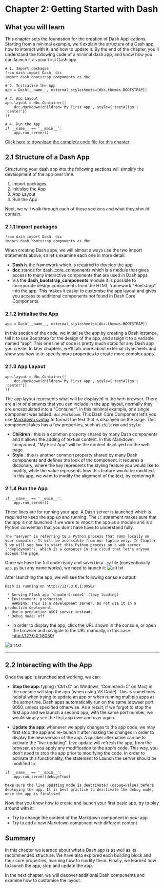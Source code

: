 # Chapter 2: Getting Started with Dash

## What you will learn
This chapter sets the foundation for the creation of Dash Applications. Starting from a minimal example, we'll explain the structure of a Dash app, how to interact with it, and how to update it. By the end of the chapter, you'll understand the following code of a minimal dash app, and know how you can launch it as your first Dash app:

```
# 1. Import packages
from dash import Dash, dcc
import dash_bootstrap_components as dbc

# 2. Initialise the App
app = Dash(__name__, external_stylesheets=[dbc.themes.BOOTSTRAP])

# 3. App Layout
app.layout = dbc.Container([
    dcc.Markdown(children='My First App', style={'textAlign': 'center'})
])

# 4. Run the App
if __name__ == '__main__':
    app.run_server()
```

[Click here to download the complete code file for this chapter](https://github.com/open-resources/dash_curriculum/blob/main/tutorial/part1/ch2_files/chapter2_app.py)

## 2.1 Structure of a Dash App
Structuring your dash app into the following sections will simplify the development of the app over time.
1) Import packages
2) Initialise the App
3) App Layout
4) Run the App

Next, we will walk through each of these sections and what they should contain.

### 2.1.1 Import packages
```
from dash import Dash, dcc
import dash_bootstrap_components as dbc
```
When creating Dash apps, we will almost always use the two import statements above, so let's examine each one in more detail:
- **Dash** is the framework which is required to develop the app
- **dcc** stands for dash_core_components which is a module that gives access to many interactive components that are used in Dash apps.
- Via the **dash_bootstrap_components** module it is possible to incorporate design components from the HTML framework "Bootstrap" into the app. This makes it easier to customise the app layout and gives you access to additional components not found in Dash Core Components.

### 2.1.2 Initialise the App
```
app = Dash(__name__, external_stylesheets=[dbc.themes.BOOTSTRAP])
```
In this section of the code, we initialise the app by creating a Dash instance, tell it to use Bootstrap for the design of the app, and assign it to a variable named "app".
This one line of code is pretty much static for any Dash app you create. In later chapters, we'll talk more about external stylesheets and show you how to to specify more properties to create more complex apps. 

### 2.1.3 App Layout
```
app.layout = dbc.Container([
    dcc.Markdown(children='My First App', style={'textAlign': 'center'})
])
```
The app layout represents what will be displayed in the web browser. There are a lot of elements that you can include in the app layout, normally they are encapsulated into a "Container". In this minimal example, one single component was added: `dcc.Markdown`. This Dash Core Component let's you use [Markdown syntax](https://commonmark.org/help/) to format the text that is displayed on the page. This component takes has a few properties, such as `children` and `style`:
- **Children** : this is a common property shared by many Dash components and it allows the adding of textual content. In this Markdown component, "My First App" will be the content displayed on the web page.
- **Style** : this is another common property shared by many Dash components and defines the look of the component. It requires a dictionary, where the key represents the styling feature you would like to modify, while the value represents how this feature would be modified. In this app, we want to modify the alignment of the text, by centering it.

### 2.1.4 Run the App
```
if __name__ == '__main__':
    app.run_server()
```
These lines are for running your app. A Dash server is launched which is required to keep the app up and running. The `if` statement makes sure that the app is not launched if we were to import the app as a module and is a Python convention that you don't have have to understand fully.

```{note}
The "server" is referring to a Python process that runs locally on your computer. It will be accessible from our laptop only. In Chapter 5 we will see how to start this Python process on a web server ("deployment"), which is a computer in the cloud that let's anyone access the page.
```

Once we have the full code ready and saved in a `.py` file (conventionally `app.py` but any name works), we need to launch it:
![alt txt](../assets/p1_c2/chap2-gif1.gif)

After launching the app, we will see the following console output:
```
Dash is running on http://127.0.0.1:8050/

 * Serving Flask app 'chpater2-code1' (lazy loading)
 * Environment: production
   WARNING: This is a development server. Do not use it in a production deployment.
   Use a production WSGI server instead.
 * Debug mode: off
```
- In order to display the app, click the URL shown in the console, or open the browser and navigate to the URL manually, in this case: http://127.0.0.1:8050/

![alt txt](../assets/p1_c2/chap2-fig1.png)

---

## 2.2 Interacting with the App
Once the app is launched and working, we can:
  - **Stop the app**: typing ('Ctrl+C' on Windows, 'Command+C' on Mac) in the console will stop the app (when using VS Code). This is sometimes helpful when trying to update an app or when running multiple apps at the same time. Dash apps automatically run on the same browser port 8050, unless specified otherwise. As a result, if we forgot to stop the first app and we launch a second app, with the same port number, we would simply see the first app over and over again.

  - **Update the app**: whenever we apply changes to the app code, we may first stop the app and re-launch it after making the changes in order to display the new version of the app. A quicker alternative can be to activate the "live updating". Live update will refresh the app, from the browser, as you apply any modification to the app's code. This way, you don't need to stop the app prior to modifying the code. In order to activate this functionality, the statement to Launch the server should be modified to:
```
if __name__ == '__main__':
    app.run_server(debug=True)
```

```{attention}
Make sure the live updating mode is deactivated (debug=False) before deploying the app. It is best practice to deactivate the debug mode, once the app is finalised
```

Now that you know how to create and launch your first basic app, try to play around with it:
- Try to change the content of the Markdown component in your app
- Try to add a new Markdown component with different content

## Summary
In this chapter we learned about what a Dash app is as well as its recommended structure. We have also explored each building block and their core properties, learning how to modify them. Finally, we learned how to launch the app, stop and update the app.

In the next chapter, we will discover additional Dash components and examine how to customise the layout.
